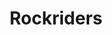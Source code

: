 ---
title: Rockriders
slug: "rockriders"
description: De opdracht hield in dat er een banner voor de Facebook groep van de klas moest worden gemaakt.
type: "extern"
members:
    - name: "Jonas Dermul"
      direction: "Cross-Media Ontwerp"
      subdirection: "Graphic Design"
      disk: "2e Schijf"
thumbnail:
    url: "thumb.png"
    alt: ""
    height: 1
    width: 1
    text-color: "06b6e1"
    background-color: "06b6e1"
media:
    - url: "1.gif"
      type: "image"
      text: "Started with an idea, worked out a sketch and digitalized it."
    - url: "2.gif"
      type: "image"
      text: "Picked the colors and filled in the shades."
    - url: "3.gif"
      type: "image"
      text: "And finally I made the guy who owns the cinema and made him put up the letters of the movie."
    - url: "4.gif"
      type: "image"
created: 20/01/2017
order: 3
---